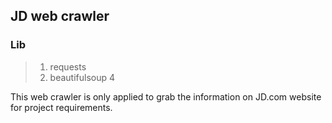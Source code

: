 ## JD web crawler

### Lib
> 1. requests
> 2. beautifulsoup 4

This web crawler is only applied to grab the information on JD.com website for project requirements.
